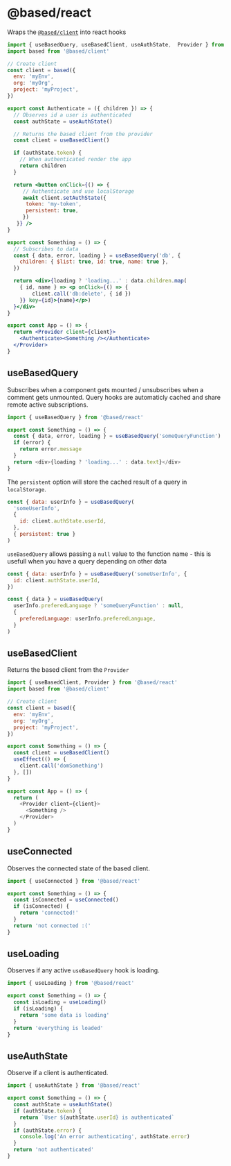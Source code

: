 # @based/react

Wraps the [`@based/client`](https://github.com/atelier-saulx/based/tree/main/packages/client) into react hooks

```jsx
import { useBasedQuery, useBasedClient, useAuthState,  Provider } from '@based/react'
import based from '@based/client'

// Create client
const client = based({
  env: 'myEnv',
  org: 'myOrg',
  project: 'myProject',
})

export const Authenticate = ({ children }) => {
  // Observes id a user is authenticated
  const authState = useAuthState()

  // Returns the based client from the provider
  const client = useBasedClient()

  if (authState.token) {
    // When authenticated render the app
    return children
  }

  return <button onClick={() => {
     // Authenticate and use localStorage
     await client.setAuthState({
      token: 'my-token',
      persistent: true,
     })
   }} />
}

export const Something = () => {
  // Subscribes to data
  const { data, error, loading } = useBasedQuery('db', {
    children: { $list: true, id: true, name: true },
  })

  return <div>{loading ? 'loading...' : data.children.map(
    { id, name } => <p onClick={() => {
        client.call('db:delete', { id })
    }} key={id}>{name}</p>)
  }</div>
}

export const App = () => {
  return <Provider client={client}>
    <Authenticate><Something /></Authenticate>
  </Provider>
}

```

## useBasedQuery

Subscribes when a component gets mounted / unsubscribes when a comment gets unmounted.
Query hooks are automaticly cached and share remote active subscriptions.

```js
import { useBasedQuery } from '@based/react'

export const Something = () => {
  const { data, error, loading } = useBasedQuery('someQueryFunction')
  if (error) {
    return error.message
  }
  return <div>{loading ? 'loading...' : data.text}</div>
}
```

The `persistent` option will store the cached result of a query in `localStorage`.

```js
const { data: userInfo } = useBasedQuery(
  'someUserInfo',
  {
    id: client.authState.userId,
  },
  { persistent: true }
)
```

`useBasedQuery` allows passing a `null` value to the function name - this is usefull when you have a query depending on other data

```js
const { data: userInfo } = useBasedQuery('someUserInfo', {
  id: client.authState.userId,
})

const { data } = useBasedQuery(
  userInfo.preferedLanguage ? 'someQueryFunction' : null,
  {
    preferedLanguage: userInfo.preferedLanguage,
  }
)
```

## useBasedClient

Returns the based client from the `Provider`

```js
import { useBasedClient, Provider } from '@based/react'
import based from '@based/client'

// Create client
const client = based({
  env: 'myEnv',
  org: 'myOrg',
  project: 'myProject',
})

export const Something = () => {
  const client = useBasedClient()
  useEffect(() => {
    client.call('domSomething')
  }, [])
}

export const App = () => {
  return (
    <Provider client={client}>
      <Something />
    </Provider>
  )
}
```

## useConnected

Observes the connected state of the based client.

```js
import { useConnected } from '@based/react'

export const Something = () => {
  const isConnected = useConnected()
  if (isConnected) {
    return 'connected!'
  }
  return 'not connected :('
}
```

## useLoading

Observes if any active `useBasedQuery` hook is loading.

```js
import { useLoading } from '@based/react'

export const Something = () => {
  const isLoading = useLoading()
  if (isLoading) {
    return 'some data is loading'
  }
  return 'everything is loaded'
}
```

## useAuthState

Observe if a client is authenticated.

```js
import { useAuthState } from '@based/react'

export const Something = () => {
  const authState = useAuthState()
  if (authState.token) {
    return `User ${authState.userId} is authenticated`
  }
  if (authState.error) {
    console.log('An error authenticating', authState.error)
  }
  return 'not authenticated'
}
```
